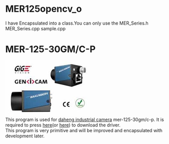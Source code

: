 # MER125opencv_o
I have Encapsulated into a class.You can only use the MER_Series.h MER_Series.cpp sample.cpp
# MER-125-30GM/C-P
   ![Image text](https://raw.githubusercontent.com/NikofoxS/kinds_of_cameras/master/MER125opencv_o/DaHeng_OpenCamera/the%20camera.JPG)  
This program is used for [daheng industrial camera](http://www.daheng-image.com/) mer-125-30gm/c-p. It is required to press [here](http://www.daheng-image.com/down/&FrontComContent_list01-downContId=00d8d7fe-da6c-418c-9d03-b80584b2b77c&comContentId=00d8d7fe-da6c-418c-9d03-b80584b2b77c.html)(or [here](http://www.daheng-imaging.com/member/login.aspx))  to download the driver.  
This program is very primitive and will be improved and encapsulated with development later.
